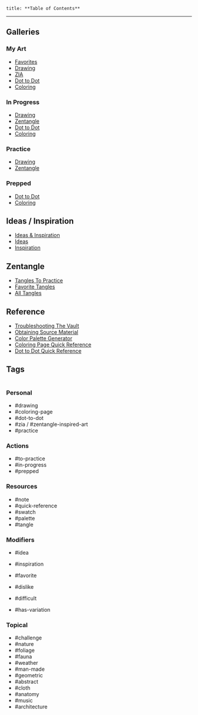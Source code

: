```table-of-contents
title: **Table of Contents**
```

---

## Galleries

### My Art

- [Favorites](_Gallery%20-%20Favorites.md)
- [Drawing](Drawing/_Gallery%20-%20Drawing%20-%20Complete.md)
- [ZIA](Zentangle/__Gallery%20-%20Zentangle%20-%20_ZIA.md)
- [Dot to Dot](Dot%20to%20Dot/_Gallery%20-%20Dot%20to%20Dot%20-%20Complete.md)
- [Coloring](Coloring/_Gallery%20-%20Coloring%20-%20Complete.md)

### In Progress

- [Drawing](Drawing/_Gallery%20-%20Drawing%20-%20In%20Progress.md)
- [Zentangle](Zentangle/__Gallery%20-%20Zentangle%20-%20In%20Progress.md)
- [Dot to Dot](Dot%20to%20Dot/_Gallery%20-%20Dot%20to%20Dot%20-%20In%20Progress.md)
- [Coloring](Coloring/_Gallery%20-%20Coloring%20-%20In%20Progress.md)

### Practice

- [Drawing](Drawing/_Gallery%20-%20Drawing%20-%20Practice.md)
- [Zentangle](Zentangle/__Gallery%20-%20Zentangle%20-%20Practice.md)

### Prepped

- [Dot to Dot](Dot%20to%20Dot/_Gallery%20-%20Dot%20to%20Dot%20-%20Prepped.md)
- [Coloring](Coloring/_Gallery%20-%20Coloring%20-%20Prepped.md)

## Ideas / Inspiration

- [Ideas & Inspiration](Ideas%20-%20Inspiration/_Gallery%20-%20Ideas%20Inspiration.md)
- [Ideas](Ideas%20-%20Inspiration/_Gallery%20-%20Ideas.md)
- [Inspiration](Ideas%20-%20Inspiration/_Gallery%20-%20Inspiration.md)

## Zentangle

- [Tangles To Practice](Zentangle/_Gallery%20-%20Tangles%20To%20Practice.md)
- [Favorite Tangles](Zentangle/_Gallery%20-%20Favorite%20Tangles.md)
- [All Tangles](Zentangle/_Gallery%20-%20All%20Tangles.md)

## Reference

- [Troubleshooting The Vault](Notes/_Troubleshooting%20The%20Vault.md)
- [Obtaining Source Material](Notes/Obtaining%20Source%20Material.md)
- [Color Palette Generator](Notes/Color%20Palette%20Generator.md)
- [Coloring Page Quick Reference](Notes/Coloring%20Page%20Quick%20Reference.md)
- [Dot to Dot Quick Reference](Notes/Dot%20to%20Dot%20Quick%20Reference.md)

## Tags

```tagcloud
```

### Personal

- #drawing
- #coloring-page
- #dot-to-dot
- #zia / #zentangle-inspired-art
- #practice

### Actions

- #to-practice
- #in-progress
- #prepped

### Resources

- #note
- #quick-reference 
- #swatch
- #palette
- #tangle

### Modifiers

- #idea
- #inspiration
- #favorite

- #dislike
- #difficult

- #has-variation

### Topical

- #challenge
- #nature
- #foliage
- #fauna
- #weather
- #man-made
- #geometric
- #abstract
- #cloth
- #anatomy
- #music
- #architecture
